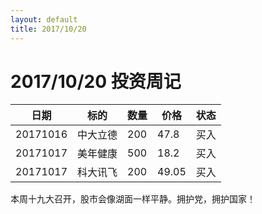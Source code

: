 ```yaml
---
layout: default
title: 2017/10/20
---
```

2017/10/20 投资周记
==================

|   日期  |   标的   |  数量 | 价格  |  状态  |
|--------|----------|------|-------|-------|
| 20171016 | 中大立德 | 200 |  47.8 |  买入 |
| 20171017 | 美年健康 | 500 |  18.2 |  买入 |
| 20171017 | 科大讯飞 | 200 | 49.05 |  买入 |

本周十九大召开，股市会像湖面一样平静。拥护党，拥护国家！